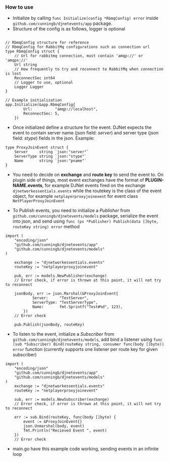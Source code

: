 ### How to use
* Initialize by calling `func Initialize(config *RbmqConfig) error` inside `github.com/cunningb/djnetevents/app` package. 
* Structure of the config is as follows, logger is optional

```golang

// RbmqConfig structure for reference
// RbmqConfig for RabbitMq configurations such as connection url
type RbmqConfig struct {
	// Url for rabbitmq connection, must contain 'amqp://' or 'amqps://'
	Url string
	// How frequently to try and reconnect to RabbitMq when connection is lost
	ReconnectSec int64
	// Logger to use, optional
	Logger Logger
}

// Example initialization
app.Initialize(&app.RbmqConfig{
		Url:          "amqp://localhost",
		ReconnectSec: 5,
	})
```

* Once initialized define a structure for the event. DJNet expects the event to contain server name (json field: *server*) and server type (json field: *stype*) fields in the json. Example:

```golang
type ProxyJoinEvent struct {
	Server     string `json:"server"`
	ServerType string `json:"stype"`
	Name       string `json:"pname"`
}
```

* You need to decide on **exchange** and **route key** to send the event to. On plugin side of things, most event exchanges have the format of **PLUGIN-NAME.events**, for example DJNet events fired on the exchange `djnetworkessentials.events` while the routekey is the class of the event object, for example `netplayerproxyjoinevent` for event class `NetPlayerProxyJoinEvent`

* To Publish events, you need to initialize a *Publisher* from `github.com/cunningb/djnetevents/models` package, serialize the event into json, and send using `func (ps *Publisher) Publish(data []byte, routeKey string) error` method

```golang
import (
	"encoding/json"
	"github.com/cunningb/djnetevents/app"
	"github.com/cunningb/djnetevents/models"
)
	
	exchange := "djnetworkessentials.events"
	routeKey := "netplayerproxyjoinevent"

	pub, err := models.NewPublisher(exchange)
	// Error check, if error is thrown at this point, it will not try to reconnect
	
	jsonBody, err := json.Marshal(&ProxyJoinEvent{
			Server:     "TestServer",
			ServerType: "TestServerType",
			Name:       fmt.Sprintf("Test#%d", 123),
		})
	// Error check

	pub.Publish(jsonBody, routeKey)
```

* To listen to the event, initialize a *Subscriber* from  `github.com/cunningb/djnetevents/models`, add bind a listener using `func (sub *Subscriber) Bind(routeKey string, consumer func(body []byte)) error` function (currently supports one listener per route key for given subscriber)

```golang
import (
	"encoding/json"
	"github.com/cunningb/djnetevents/app"
	"github.com/cunningb/djnetevents/models"
)
	exchange := "djnetworkessentials.events"
	routeKey := "netplayerproxyjoinevent"

	sub, err := models.NewSubscriber(exchange)
	// Error check, if error is thrown at this point, it will not try to reconnect
	
	err := sub.Bind(routeKey, func(body []byte) {
		event := &ProxyJoinEvent{}
		json.Unmarshal(body, event)
		fmt.Println("Recieved Event ", event)
	})
	// Error check
```

* main.go have this example code working, sending events in an infinite loop
